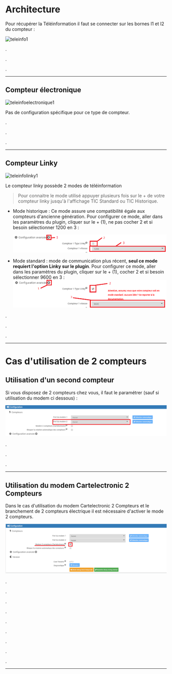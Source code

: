 Architecture
===
Pour récupérer la Téléinformation il faut se connecter sur les bornes I1 et I2 du compteur :

![teleinfo1](../images/teleinfo_compteur.png)



.

.

.


---

## Compteur électronique

![teleinfoelectronique1](../images/teleinfo_electronique1.png)

Pas de configuration spécifique pour ce type de compteur.

.

.

.

---

## Compteur Linky

![teleinfolinky1](../images/teleinfo_linky1.png)

Le compteur linky possède 2 modes de téléinformation 
>Pour connaitre le mode utilisé appuyer plusieurs fois sur le + de votre compteur linky jusqu'à l'affichage TIC Standard ou TIC Historique.

-    Mode historique : Ce mode assure une compatibilité égale aux compteurs d'ancienne génération.
     Pour configurer ce mode, aller dans les paramètres du plugin, cliquer sur le + (1), ne pas cocher 2 et si besoin sélectionner 1200 en 3 :

     ![teleinfolinkydesactive](../images/teleinformation_linky_des.png)

-    Mode standard : mode de communication plus récent, **seul ce mode requiert l'option Linky sur le plugin**.
     Pour configurer ce mode, aller dans les paramètres du plugin, cliquer sur le + (1), cocher 2 et si besoin sélectionner 9600 en 3 :
     ![teleinfolinkyactive](../images/teleinformation_linky_act.png)

.

.

.

---

Cas d'utilisation de 2 compteurs
===

## Utilisation d'un second compteur
Si vous disposez de 2 compteurs chez vous, il faut le paramétrer (sauf si utilisation du modem ci dessous) :

![teleinfo31](../images/teleinformation_2compteurs_bis.png)

.

.

.

---

## Utilisation du modem Cartelectronic 2 Compteurs
Dans le cas d'utilisation du modem Cartelectronic 2 Compteurs et le branchement de 2 compteurs électrique il est nécessaire d'activer le mode 2 compteurs.

![teleinfo3](../images/teleinformation_2compteurs.png)

.

.

.

.

.

.

.

.

.

---
